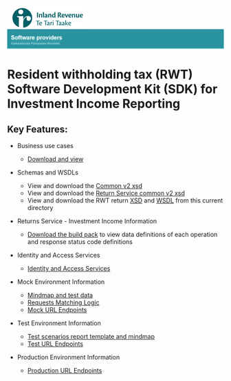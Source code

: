 ![IRD logo](../../Images/IRlogo.gif)
![Software Dev](../../Images/SoftwareDev.png)

Resident withholding tax (RWT) Software Development Kit (SDK) for Investment Income Reporting
=======================================

Key Features:
-------------

- Business use cases
	- [Download and view](III%20-%20RWT%20-%20GWS%20business%20use%20cases.pdf)
	
- Schemas and WSDLs
	- View and download the [Common v2 xsd](../Schema%20-%20Common%20III/)
	- View and download the [Return Service common v2 xsd](../Service%20-%20Return%20III/Latest/)
	- View and download the RWT return [XSD](ReturnRWT.v0.xsd) and [WSDL](RWTDevWsdl.wsdl) from this current directory
	
- Returns Service - Investment Income Information 
	- [Download the build pack](../Service%20-%20Return%20III/Latest/Gateway%20Services%20Build%20Pack%20-%20Return%20Service%20-%20III.pdf) to view data definitions of each operation and response status code definitions
	
- Identity and Access Services
	- [Identity and Access Services](../../Service%20-%20Identity%20and%20Access/Latest/)

- Mock Environment Information
	- [Mindmap and test data](../Test%20Details%20-%20IIR/README.md#mock-environment-information)
	- [Requests Matching Logic](../Test%20Details%20-%20IIR/README.md#mock-environment-requests-matching-logic)
	- [Mock URL Endpoints](../Test%20Details%20-%20IIR/README.md#mock-environment)

- Test Environment Information
	- [Test scenarios report template and mindmap](../Test%20Details%20-%20IIR/README.md#test-environment-information)
	- [Test URL Endpoints](../Test%20Details%20-%20IIR/README.md#test-environment-information)

- Production Environment Information
	- [Production URL Endpoints](../Test%20Details%20-%20IIR/README.md#production-environment-information)	 
	